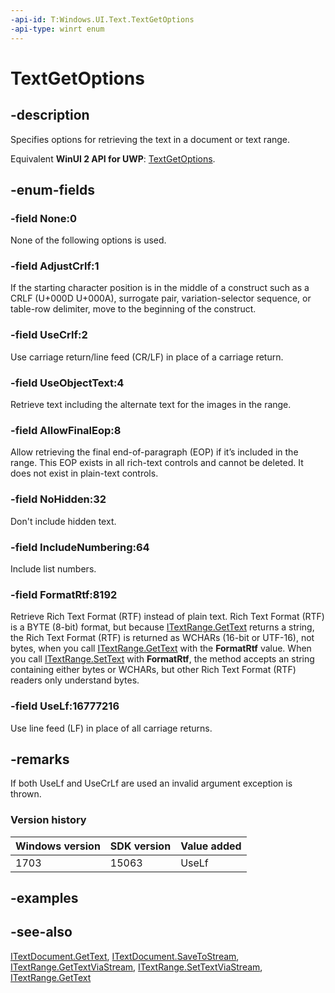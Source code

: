 ```yaml
---
-api-id: T:Windows.UI.Text.TextGetOptions
-api-type: winrt enum
---
```


<!-- Enumeration syntax
public enum Windows.UI.Text.TextGetOptions : uint
-->

# TextGetOptions

## -description
Specifies options for retrieving the text in a document or text range.

Equivalent **WinUI 2 API for UWP**: [TextGetOptions](/windows/winui/api/microsoft.ui.text.textgetoptions).

## -enum-fields
### -field None:0
None of the following options is used.

### -field AdjustCrlf:1
If the starting character position is in the middle of a construct such as a CRLF (U+000D U+000A), surrogate pair, variation-selector sequence, or table-row delimiter, move to the beginning of the construct.

### -field UseCrlf:2
Use carriage return/line feed (CR/LF) in place of a carriage return.

### -field UseObjectText:4
Retrieve text including the alternate text for the images in the range.

### -field AllowFinalEop:8
Allow retrieving the final end-of-paragraph (EOP) if it’s included in the range. This EOP exists in all rich-text controls and cannot be deleted. It does not exist in plain-text controls.

### -field NoHidden:32
Don't include hidden text.

### -field IncludeNumbering:64
Include list numbers.

### -field FormatRtf:8192
Retrieve Rich Text Format (RTF) instead of plain text. Rich Text Format (RTF) is a BYTE (8-bit) format, but because [ITextRange.GetText](itextrange_gettext_518428927.md) returns a string, the Rich Text Format (RTF) is returned as WCHARs (16-bit or UTF-16), not bytes, when you call [ITextRange.GetText](itextrange_gettext_518428927.md) with the **FormatRtf** value. When you call [ITextRange.SetText](itextrange_settext_522499431.md) with **FormatRtf**, the method accepts an string containing either bytes or WCHARs, but other Rich Text Format (RTF) readers only understand bytes.

### -field UseLf:16777216
Use line feed (LF) in place of all carriage returns.


## -remarks
If both UseLf and UseCrLf are used an invalid argument exception is thrown. 

### Version history

| Windows version | SDK version | Value added |
| -- | -- | -- |
| 1703 | 15063 | UseLf |

## -examples

## -see-also
[ITextDocument.GetText](itextdocument_gettext_518428927.md), [ITextDocument.SaveToStream](itextdocument_savetostream_748724562.md), [ITextRange.GetTextViaStream](itextrange_gettextviastream_1369580261.md), [ITextRange.SetTextViaStream](itextrange_settextviastream_1369572373.md), [ITextRange.GetText](itextrange_gettext_518428927.md)
